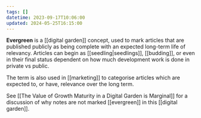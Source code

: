 ```yaml
---
tags: []
datetime: 2023-09-17T10:06:00
updated: 2024-05-25T16:15:00
---
```

**Evergreen** is a [[digital garden]] concept, used to mark articles that are published publicly as being complete with an expected long-term life of relevancy. Articles can begin as [[seedling|seedlings]], [[budding]], or even in their final status dependent on how much development work is done in private vs public.

The term is also used in [[marketing]] to categorise articles which are expected to, or have, relevance over the long term.

See [[The Value of Growth Maturity in a Digital Garden is Marginal]] for a discussion of why notes are not marked [[evergreen]] in this [[digital garden]].